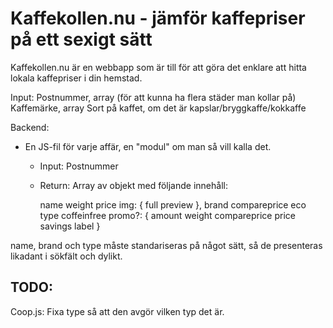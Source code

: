 # Kaffekollen.nu - jämför kaffepriser på ett sexigt sätt

Kaffekollen.nu är en webbapp som är till för att göra det enklare att hitta lokala kaffepriser i din hemstad.

Input:
    Postnummer, array (för att kunna ha flera städer man kollar på)
    Kaffemärke, array
    Sort på kaffet, om det är kapslar/bryggkaffe/kokkaffe

Backend:

- En JS-fil för varje affär, en "modul" om man så vill kalla det.
    + Input: Postnummer
    + Return: Array av objekt med följande innehåll:

        name
        weight
        price
        img: {
            full
            preview
        },
        brand
        compareprice
        eco
        type
        coffeinfree
        promo?: {
            amount
            weight
            compareprice
            price
            savings
            label
        }


name, brand och type måste standariseras på något sätt, så de presenteras likadant i sökfält och dylikt.

## TODO:
Coop.js:
    Fixa type så att den avgör vilken typ det är.